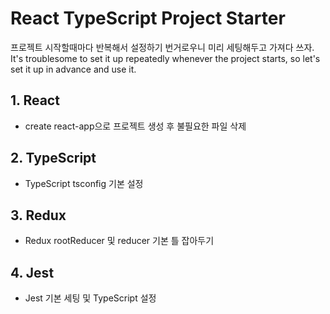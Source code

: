 # React TypeScript Project Starter
프로젝트 시작할때마다 반복해서 설정하기 번거로우니 미리 세팅해두고 가져다 쓰자.
It's troublesome to set it up repeatedly whenever the project starts, so let's set it up in advance and use it.

## 1. React
-  create react-app으로 프로젝트 생성 후 불필요한 파일 삭제

## 2. TypeScript
- TypeScript tsconfig 기본 설정

## 3. Redux
- Redux rootReducer 및 reducer 기본 틀 잡아두기

## 4. Jest
- Jest 기본 세팅 및 TypeScript 설정
